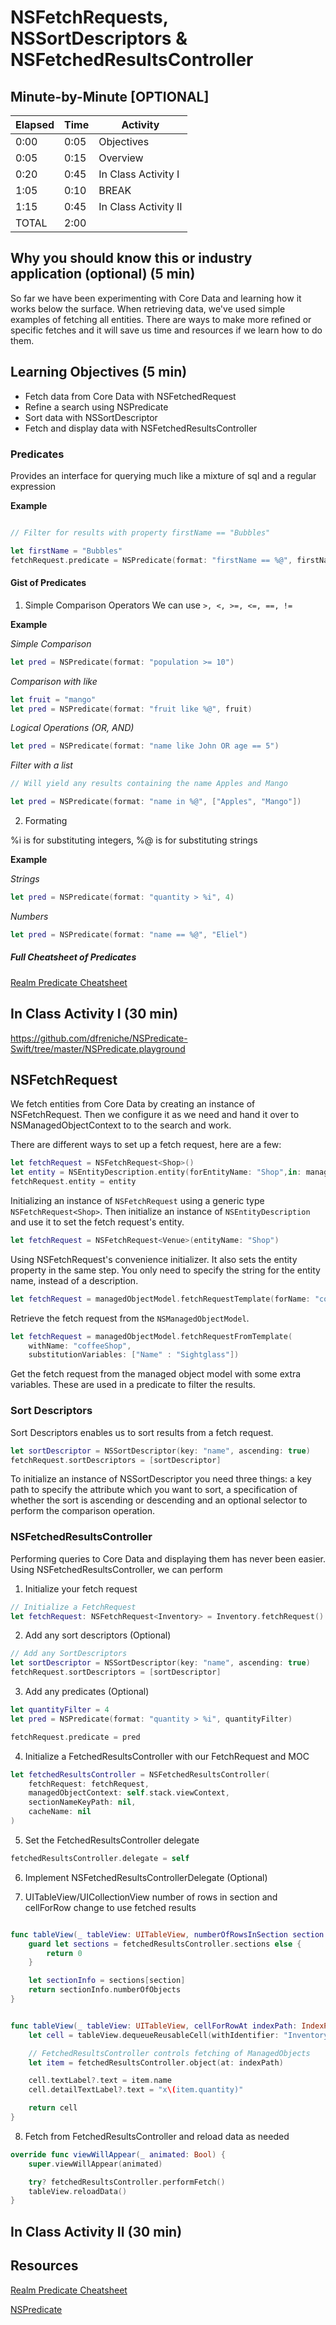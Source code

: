 # NSFetchRequests, NSSortDescriptors & NSFetchedResultsController

## Minute-by-Minute [OPTIONAL]

| **Elapsed** | **Time**  | **Activity**              |
| ----------- | --------- | ------------------------- |
| 0:00        | 0:05      | Objectives                |
| 0:05        | 0:15      | Overview                  |
| 0:20        | 0:45      | In Class Activity I       |
| 1:05        | 0:10      | BREAK                     |
| 1:15        | 0:45      | In Class Activity II      |
| TOTAL       | 2:00      |                           |

## Why you should know this or industry application (optional) (5 min)

So far we have been experimenting with Core Data and learning how it works below the surface. When retrieving data, we've used simple examples of fetching all entities. There are ways to make more refined or specific fetches and it will save us time and resources if we learn how to do them.

## Learning Objectives (5 min)

- Fetch data from Core Data with NSFetchedRequest
- Refine a search using NSPredicate
- Sort data with NSSortDescriptor
- Fetch and display data with NSFetchedResultsController

### Predicates

Provides an interface for querying much like a mixture of sql and a regular expression

**Example**

```swift

// Filter for results with property firstName == "Bubbles"

let firstName = "Bubbles"
fetchRequest.predicate = NSPredicate(format: "firstName == %@", firstName)
```

#### Gist of Predicates

1. Simple Comparison Operators
We can use ```>, <, >=, <=, ==, !=```

**Example**

*Simple Comparison*
```swift
let pred = NSPredicate(format: "population >= 10")
```

*Comparison with like*
```swift
let fruit = "mango"
let pred = NSPredicate(format: "fruit like %@", fruit)
```

*Logical Operations (OR, AND)*
```swift
let pred = NSPredicate(format: "name like John OR age == 5")
```

*Filter with a list*

```swift
// Will yield any results containing the name Apples and Mango

let pred = NSPredicate(format: "name in %@", ["Apples", "Mango"])
```


2. Formating

%i is for substituting integers, %@ is for substituting strings

**Example**

*Strings*
```swift
let pred = NSPredicate(format: "quantity > %i", 4)
```

*Numbers*

```swift
let pred = NSPredicate(format: "name == %@", "Eliel")
```

##### Full Cheatsheet of Predicates

[Realm Predicate Cheatsheet](https://academy.realm.io/posts/nspredicate-cheatsheet/)

## In Class Activity I (30 min)

https://github.com/dfreniche/NSPredicate-Swift/tree/master/NSPredicate.playground

## NSFetchRequest

We fetch entities from Core Data by creating an instance of NSFetchRequest. Then we configure it as we need and hand it over to NSManagedObjectContext to to the search and work.

There are different ways to set up a fetch request, here are a few:

```swift
let fetchRequest = NSFetchRequest<Shop>()
let entity = NSEntityDescription.entity(forEntityName: "Shop",in: managedContext)!
fetchRequest.entity = entity
```

Initializing an instance of `NSFetchRequest` using a generic type `NSFetchRequest<Shop>`. Then initialize an instance of `NSEntityDescription` and use it to set the fetch request's entity.

```swift
let fetchRequest = NSFetchRequest<Venue>(entityName: "Shop")
```
Using NSFetchRequest's convenience initializer. It also sets the entity property in the same step. You only need to specify the string for the entity name, instead of a description.

```swift
let fetchRequest = managedObjectModel.fetchRequestTemplate(forName: "coffeeShop")
```
Retrieve the fetch request from the `NSManagedObjectModel`.

```swift
let fetchRequest = managedObjectModel.fetchRequestFromTemplate(
    withName: "coffeeShop",
    substitutionVariables: ["Name" : "Sightglass"])
```

Get the fetch request from the managed object model with some extra variables. These are used in a predicate to filter the results.


### Sort Descriptors

Sort Descriptors enables us to sort results from a fetch request.

```swift
let sortDescriptor = NSSortDescriptor(key: "name", ascending: true)
fetchRequest.sortDescriptors = [sortDescriptor]
```
To initialize an instance of NSSortDescriptor you need three things: a key path to specify the attribute which you want to sort, a specification of whether the sort is ascending or descending and an optional selector to perform the comparison operation.

### NSFetchedResultsController

Performing queries to Core Data and displaying them has never been easier.
Using NSFetchedResultsController, we can perform

1. Initialize your fetch request

```swift
// Initialize a FetchRequest
let fetchRequest: NSFetchRequest<Inventory> = Inventory.fetchRequest()
```

2. Add any sort descriptors (Optional)

```swift
// Add any SortDescriptors
let sortDescriptor = NSSortDescriptor(key: "name", ascending: true)
fetchRequest.sortDescriptors = [sortDescriptor]
```

3. Add any predicates (Optional)

```swift
let quantityFilter = 4
let pred = NSPredicate(format: "quantity > %i", quantityFilter)

fetchRequest.predicate = pred
```

4. Initialize a FetchedResultsController with our FetchRequest and MOC

```swift
let fetchedResultsController = NSFetchedResultsController(
    fetchRequest: fetchRequest,
    managedObjectContext: self.stack.viewContext,
    sectionNameKeyPath: nil,
    cacheName: nil
)
```

5. Set the FetchedResultsController delegate

```swift
fetchedResultsController.delegate = self
```

6. Implement NSFetchedResultsControllerDelegate (Optional)

7. UITableView/UICollectionView number of rows in section and cellForRow change to use fetched results

```swift

func tableView(_ tableView: UITableView, numberOfRowsInSection section: Int) -> Int {
    guard let sections = fetchedResultsController.sections else {
        return 0
    }

    let sectionInfo = sections[section]
    return sectionInfo.numberOfObjects
}


func tableView(_ tableView: UITableView, cellForRowAt indexPath: IndexPath) -> UITableViewCell {
    let cell = tableView.dequeueReusableCell(withIdentifier: "InventoryCell", for: indexPath)

    // FetchedResultsController controls fetching of ManagedObjects
    let item = fetchedResultsController.object(at: indexPath)

    cell.textLabel?.text = item.name
    cell.detailTextLabel?.text = "x\(item.quantity)"

    return cell
}
```

8. Fetch from FetchedResultsController and reload data as needed

```swift
override func viewWillAppear(_ animated: Bool) {
    super.viewWillAppear(animated)

    try? fetchedResultsController.performFetch()
    tableView.reloadData()
}
```
## In Class Activity II (30 min)

## Resources

[Realm Predicate Cheatsheet](https://academy.realm.io/posts/nspredicate-cheatsheet/)

[NSPredicate](http://nshipster.com/nspredicate/)
